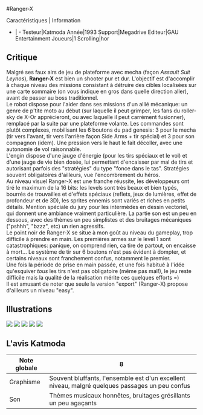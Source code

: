#Ranger-X

Caractéristiques | Information
- | -
Testeur|Katmoda
Année|1993
Support|Megadrive
Editeur|GAU Entertainment
Joueurs|1
Scrolling|hor

## Critique
Malgré ses faux airs de jeu de plateforme avec mecha (façon <i>Assault Suit Leynos</i>), <b>Ranger-X</b> est bien un shooter pur et dur. L'objectif est d'accomplir à chaque niveau des missions consistant à détruire des cibles localisées sur une carte sommaire (on vous indique en gros dans quelle direction aller), avant de passer au boss traditionnel. <br/>Le robot dispose pour l'aider dans ses missions d'un allié mécanique: un genre de p'tite moto au début (sur laquelle il peut grimper, les fans du roller-sky de X-Or apprécieront, ou avec laquelle il peut carrément fusionner), remplacé par la suite par une plateforme volante. Les commandes sont plutôt complexes, mobilisant les 6 boutons du pad genesis: 3 pour le mecha (tir vers l'avant, tir vers l'arrière façon Side Arms + tir spécial) et 3 pour son compagnon (idem). Une pression vers le haut le fait décoller, avec une autonomie de vol raisonnable.<br/>L'engin dispose d'une jauge d'énergie (pour les tirs spéciaux et le vol) et d'une jauge de vie bien dosée, lui permettant d'encaisser par mal de tirs et autorisant parfois des "stratégies" du type "fonce dans le tas". Stratégies souvent obligatoires d'ailleurs, vue l'encombrement du héros.<br/>Au niveau visuel Ranger-X est une franche réussite, les développeurs ont tiré le maximum de la 16 bits: les levels sont très beaux et bien typés, bourrés de trouvailles et d'effets spéciaux (reflets, jeux de lumières, effet de profondeur et de 3D), les sprites ennemis sont variés et riches en petits détails. Mention spéciale du jury pour les intermèdes en dessin vectoriel, qui donnent une ambiance vraiment particulière. La partie son est un peu en dessous, avec des thèmes un peu simplistes et des bruitages mécaniques ("pshhh", "bzzz", etc) un rien agressifs.<br/>Le point noir de Ranger-X se situe à mon goût au niveau du gameplay, trop difficile à prendre en main. Les premières armes sur le level 1 sont catastrophiques: panique, on comprend rien, ca tire de partout, on encaisse à mort... Le système de tir sur 6 boutons n'est pas évident à dompter, et certains niveaux sont franchement confus, notamment le premier.<br/>Une fois la période de prise en main passée, et une fois habitué à l'idée qu'esquiver <i>tous</i> les tirs n'est pas obligatoire (même pas mal!), le jeu reste difficile mais la qualité de la réalisation mérite ces quelques efforts =)<br/>Il est amusant de noter que seule la version "export" (Ranger-X) propose d'ailleurs un niveau "easy".

## Illustrations
![](http://www.shmup.com/images/thumbs/img_fiche_1_437.gif)
![](http://www.shmup.com/images/thumbs/img_fiche_2_437.gif)
![](http://www.shmup.com/images/thumbs/img_fiche_3_437.gif)
![](http://www.shmup.com/images/thumbs/)
![](http://www.shmup.com/images/thumbs/)

## L'avis Katmoda
Note globale|8
-|-
Graphisme|Souvent bluffants, l'ensemble est d'un excellent niveau, malgré quelques passages un peu confus
Son|Thèmes musicaux honnêtes, bruitages grésillants un peu agaçants
